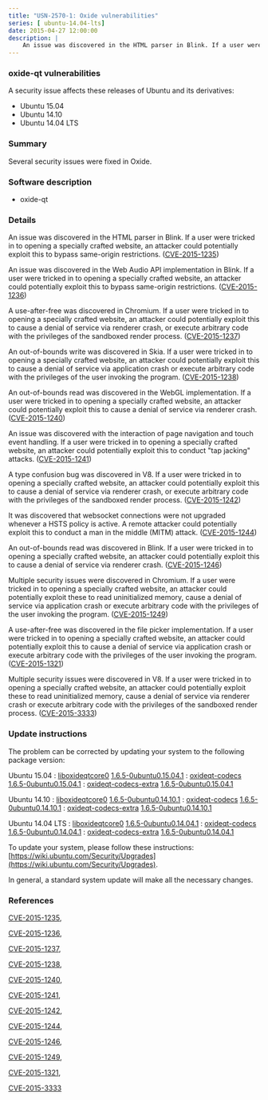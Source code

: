 ```yaml
---
title: "USN-2570-1: Oxide vulnerabilities"
series: [ ubuntu-14.04-lts]
date: 2015-04-27 12:00:00
description: |
    An issue was discovered in the HTML parser in Blink. If a user were tricked in to opening a specially crafted website, an attacker could potentially exploit this to bypass same-origin restrictions. ([CVE-2015-1235](http://people.ubuntu.com/~ubuntu-security/cve/CVE-2015-1235))
--- 
```

 
 


### oxide-qt vulnerabilities

A security issue affects these releases of Ubuntu and its derivatives:

* Ubuntu 15.04
* Ubuntu 14.10
* Ubuntu 14.04 LTS

### Summary

Several security issues were fixed in Oxide. 

### Software description

* oxide-qt 

### Details

An issue was discovered in the HTML parser in Blink. If a user were tricked in to opening a specially crafted website, an attacker could potentially exploit this to bypass same-origin restrictions. ([CVE-2015-1235](http://people.ubuntu.com/~ubuntu-security/cve/CVE-2015-1235))

An issue was discovered in the Web Audio API implementation in Blink. If a user were tricked in to opening a specially crafted website, an attacker could potentially exploit this to bypass same-origin restrictions. ([CVE-2015-1236](http://people.ubuntu.com/~ubuntu-security/cve/CVE-2015-1236))

A use-after-free was discovered in Chromium. If a user were tricked in to opening a specially crafted website, an attacker could potentially exploit this to cause a denial of service via renderer crash, or execute arbitrary code with the privileges of the sandboxed render process. ([CVE-2015-1237](http://people.ubuntu.com/~ubuntu-security/cve/CVE-2015-1237))

An out-of-bounds write was discovered in Skia. If a user were tricked in to opening a specially crafted website, an attacker could potentially exploit this to cause a denial of service via application crash or execute arbitrary code with the privileges of the user invoking the program. ([CVE-2015-1238](http://people.ubuntu.com/~ubuntu-security/cve/CVE-2015-1238))

An out-of-bounds read was discovered in the WebGL implementation. If a user were tricked in to opening a specially crafted website, an attacker could potentially exploit this to cause a denial of service via renderer crash. ([CVE-2015-1240](http://people.ubuntu.com/~ubuntu-security/cve/CVE-2015-1240))

An issue was discovered with the interaction of page navigation and touch event handling. If a user were tricked in to opening a specially crafted website, an attacker could potentially exploit this to conduct &quot;tap jacking&quot; attacks. ([CVE-2015-1241](http://people.ubuntu.com/~ubuntu-security/cve/CVE-2015-1241))

A type confusion bug was discovered in V8. If a user were tricked in to opening a specially crafted website, an attacker could potentially exploit this to cause a denial of service via renderer crash, or execute arbitrary code with the privileges of the sandboxed render process. ([CVE-2015-1242](http://people.ubuntu.com/~ubuntu-security/cve/CVE-2015-1242))

It was discovered that websocket connections were not upgraded whenever a HSTS policy is active. A remote attacker could potentially exploit this to conduct a man in the middle (MITM) attack. ([CVE-2015-1244](http://people.ubuntu.com/~ubuntu-security/cve/CVE-2015-1244))

An out-of-bounds read was discovered in Blink. If a user were tricked in to opening a specially crafted website, an attacker could potentially exploit this to cause a denial of service via renderer crash. ([CVE-2015-1246](http://people.ubuntu.com/~ubuntu-security/cve/CVE-2015-1246))

Multiple security issues were discovered in Chromium. If a user were tricked in to opening a specially crafted website, an attacker could potentially exploit these to read uninitialized memory, cause a denial of service via application crash or execute arbitrary code with the privileges of the user invoking the program. ([CVE-2015-1249](http://people.ubuntu.com/~ubuntu-security/cve/CVE-2015-1249))

A use-after-free was discovered in the file picker implementation. If a user were tricked in to opening a specially crafted website, an attacker could potentially exploit this to cause a denial of service via application crash or execute arbitrary code with the privileges of the user invoking the program. ([CVE-2015-1321](http://people.ubuntu.com/~ubuntu-security/cve/CVE-2015-1321))

Multiple security issues were discovered in V8. If a user were tricked in to opening a specially crafted website, an attacker could potentially exploit these to read uninitialized memory, cause a denial of service via renderer crash or execute arbitrary code with the privileges of the sandboxed render process. ([CVE-2015-3333](http://people.ubuntu.com/~ubuntu-security/cve/CVE-2015-3333)) 

### Update instructions

The problem can be corrected by updating your system to the following package version:

Ubuntu 15.04
 : [liboxideqtcore0](https://launchpad.net/ubuntu/+source/oxide-qt) <span> [1.6.5-0ubuntu0.15.04.1](https://launchpad.net/ubuntu/+source/oxide-qt/1.6.5-0ubuntu0.15.04.1) </span> 
 : [oxideqt-codecs](https://launchpad.net/ubuntu/+source/oxide-qt) <span> [1.6.5-0ubuntu0.15.04.1](https://launchpad.net/ubuntu/+source/oxide-qt/1.6.5-0ubuntu0.15.04.1) </span> 
 : [oxideqt-codecs-extra](https://launchpad.net/ubuntu/+source/oxide-qt) <span> [1.6.5-0ubuntu0.15.04.1](https://launchpad.net/ubuntu/+source/oxide-qt/1.6.5-0ubuntu0.15.04.1) </span> 

Ubuntu 14.10
 : [liboxideqtcore0](https://launchpad.net/ubuntu/+source/oxide-qt) <span> [1.6.5-0ubuntu0.14.10.1](https://launchpad.net/ubuntu/+source/oxide-qt/1.6.5-0ubuntu0.14.10.1) </span> 
 : [oxideqt-codecs](https://launchpad.net/ubuntu/+source/oxide-qt) <span> [1.6.5-0ubuntu0.14.10.1](https://launchpad.net/ubuntu/+source/oxide-qt/1.6.5-0ubuntu0.14.10.1) </span> 
 : [oxideqt-codecs-extra](https://launchpad.net/ubuntu/+source/oxide-qt) <span> [1.6.5-0ubuntu0.14.10.1](https://launchpad.net/ubuntu/+source/oxide-qt/1.6.5-0ubuntu0.14.10.1) </span> 

Ubuntu 14.04 LTS
 : [liboxideqtcore0](https://launchpad.net/ubuntu/+source/oxide-qt) <span> [1.6.5-0ubuntu0.14.04.1](https://launchpad.net/ubuntu/+source/oxide-qt/1.6.5-0ubuntu0.14.04.1) </span> 
 : [oxideqt-codecs](https://launchpad.net/ubuntu/+source/oxide-qt) <span> [1.6.5-0ubuntu0.14.04.1](https://launchpad.net/ubuntu/+source/oxide-qt/1.6.5-0ubuntu0.14.04.1) </span> 
 : [oxideqt-codecs-extra](https://launchpad.net/ubuntu/+source/oxide-qt) <span> [1.6.5-0ubuntu0.14.04.1](https://launchpad.net/ubuntu/+source/oxide-qt/1.6.5-0ubuntu0.14.04.1) </span> 

To update your system, please follow these instructions: [https://wiki.ubuntu.com/Security/Upgrades](https://wiki.ubuntu.com/Security/Upgrades).

In general, a standard system update will make all the necessary changes. 

### References

 
 [CVE-2015-1235](http://people.ubuntu.com/~ubuntu-security/cve/CVE-2015-1235), 

 [CVE-2015-1236](http://people.ubuntu.com/~ubuntu-security/cve/CVE-2015-1236), 

 [CVE-2015-1237](http://people.ubuntu.com/~ubuntu-security/cve/CVE-2015-1237), 

 [CVE-2015-1238](http://people.ubuntu.com/~ubuntu-security/cve/CVE-2015-1238), 

 [CVE-2015-1240](http://people.ubuntu.com/~ubuntu-security/cve/CVE-2015-1240), 

 [CVE-2015-1241](http://people.ubuntu.com/~ubuntu-security/cve/CVE-2015-1241), 

 [CVE-2015-1242](http://people.ubuntu.com/~ubuntu-security/cve/CVE-2015-1242), 

 [CVE-2015-1244](http://people.ubuntu.com/~ubuntu-security/cve/CVE-2015-1244), 

 [CVE-2015-1246](http://people.ubuntu.com/~ubuntu-security/cve/CVE-2015-1246), 

 [CVE-2015-1249](http://people.ubuntu.com/~ubuntu-security/cve/CVE-2015-1249), 

 [CVE-2015-1321](http://people.ubuntu.com/~ubuntu-security/cve/CVE-2015-1321), 

 [CVE-2015-3333](http://people.ubuntu.com/~ubuntu-security/cve/CVE-2015-3333)
 

